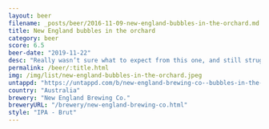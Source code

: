 ```yaml
---
layout: beer
filename: _posts/beer/2016-11-09-new-england-bubbles-in-the-orchard.md
title: New England bubbles in the orchard
category: beer
score: 6.5
beer-date: "2019-11-22"
desc: "Really wasn’t sure what to expect from this one, and still struggling as I finish it. The brut yeast mellows out the bitterness but also kills the hop flavours. Nothing in it really makes me want to find it again"
permalink: /beer/:title.html
img: /img/list/new-england-bubbles-in-the-orchard.jpeg
untappd: "https://untappd.com/b/new-england-brewing-co--bubbles-in-the-orchard/3125926"
country: "Australia"
brewery: "New England Brewing Co."
breweryURL: "/brewery/new-england-brewing-co.html"
style: "IPA - Brut"
---
```

